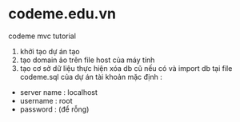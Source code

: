 # codeme.edu.vn
codeme mvc tutorial
1. khởi tạo dự án tạo 
2. tạo domain ảo trên file host của máy tính
3. tạo cơ sở dữ liệu 
thực hiện xóa db cũ nếu có và import db tại file codeme.sql của dự án
tài khoản mặc định :
- server name : localhost
- username : root
- password : (để rỗng)
